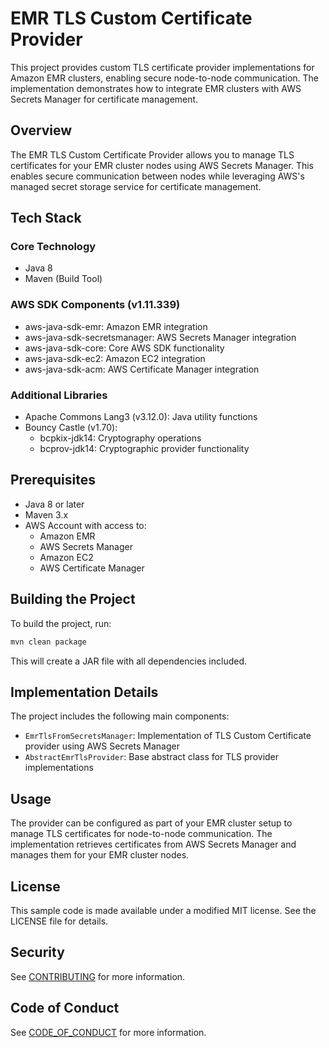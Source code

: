 # EMR TLS Custom Certificate Provider

This project provides custom TLS certificate provider implementations for Amazon EMR clusters, enabling secure node-to-node communication. The implementation demonstrates how to integrate EMR clusters with AWS Secrets Manager for certificate management.

## Overview

The EMR TLS Custom Certificate Provider allows you to manage TLS certificates for your EMR cluster nodes using AWS Secrets Manager. This enables secure communication between nodes while leveraging AWS's managed secret storage service for certificate management.

## Tech Stack

### Core Technology
- Java 8
- Maven (Build Tool)

### AWS SDK Components (v1.11.339)
- aws-java-sdk-emr: Amazon EMR integration
- aws-java-sdk-secretsmanager: AWS Secrets Manager integration
- aws-java-sdk-core: Core AWS SDK functionality
- aws-java-sdk-ec2: Amazon EC2 integration
- aws-java-sdk-acm: AWS Certificate Manager integration

### Additional Libraries
- Apache Commons Lang3 (v3.12.0): Java utility functions
- Bouncy Castle (v1.70):
  - bcpkix-jdk14: Cryptography operations
  - bcprov-jdk14: Cryptographic provider functionality

## Prerequisites

- Java 8 or later
- Maven 3.x
- AWS Account with access to:
  - Amazon EMR
  - AWS Secrets Manager
  - Amazon EC2
  - AWS Certificate Manager

## Building the Project

To build the project, run:

```bash
mvn clean package
```

This will create a JAR file with all dependencies included.

## Implementation Details

The project includes the following main components:

- `EmrTlsFromSecretsManager`: Implementation of TLS Custom Certificate provider using AWS Secrets Manager
- `AbstractEmrTlsProvider`: Base abstract class for TLS provider implementations

## Usage

The provider can be configured as part of your EMR cluster setup to manage TLS certificates for node-to-node communication. The implementation retrieves certificates from AWS Secrets Manager and manages them for your EMR cluster nodes.

## License

This sample code is made available under a modified MIT license. See the LICENSE file for details.

## Security

See [CONTRIBUTING](CONTRIBUTING.md) for more information.

## Code of Conduct

See [CODE_OF_CONDUCT](CODE_OF_CONDUCT.md) for more information.
